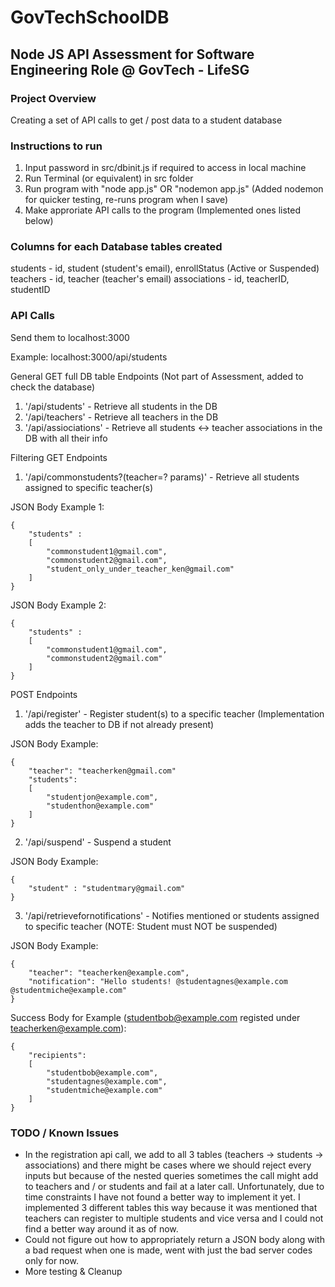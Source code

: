 # GovTechSchoolDB

## Node JS API Assessment for Software Engineering Role @ GovTech - LifeSG

### Project Overview

Creating a set of API calls to get / post data to a student database

### Instructions to run

1) Input password in src/dbinit.js if required to access in local machine
2) Run Terminal (or equivalent) in src folder
3) Run program with "node app.js" OR "nodemon app.js" (Added nodemon for quicker testing, re-runs program when I save)
4) Make approriate API calls to the program (Implemented ones listed below)

### Columns for each Database tables created

students        - id, student (student's email), enrollStatus (Active or Suspended)
teachers        - id, teacher (teacher's email)
associations    - id, teacherID, studentID

### API Calls

Send them to localhost:3000

Example: localhost:3000/api/students

General GET full DB table Endpoints (Not part of Assessment, added to check the database)
1) '/api/students'      - Retrieve all students in the DB
2) '/api/teachers'      - Retrieve all teachers in the DB
3) '/api/assiociations' - Retrieve all students <-> teacher associations in the DB with all their info

Filtering GET Endpoints
1) '/api/commonstudents?(teacher=? params)' - Retrieve all students assigned to specific teacher(s)

JSON Body Example 1:
```
{
    "students" :
    [
        "commonstudent1@gmail.com",
        "commonstudent2@gmail.com",
        "student_only_under_teacher_ken@gmail.com"
    ]
}
```

JSON Body Example 2:
```
{
    "students" :
    [
        "commonstudent1@gmail.com",
        "commonstudent2@gmail.com"
    ]
}
```
POST Endpoints
1) '/api/register' - Register student(s) to a specific teacher (Implementation adds the teacher to DB if not already present)

JSON Body Example:
```
{
    "teacher": "teacherken@gmail.com"
    "students":
    [
        "studentjon@example.com",
        "studenthon@example.com"
    ]
}
```

2) '/api/suspend'                   - Suspend a student

JSON Body Example:
```
{
    "student" : "studentmary@gmail.com"
}
```
3) '/api/retrievefornotifications'  - Notifies mentioned or students assigned to specific teacher  (NOTE: Student must NOT be suspended)

JSON Body Example:
```
{
    "teacher": "teacherken@example.com",
    "notification": "Hello students! @studentagnes@example.com @studentmiche@example.com"
}
```
Success Body for Example (studentbob@example.com registed under teacherken@example.com):
```
{
    "recipients":
    [
        "studentbob@example.com",
        "studentagnes@example.com",
        "studentmiche@example.com"
    ]
}
```
### TODO / Known Issues

- In the registration api call, we add to all 3 tables (teachers -> students -> associations) and there might be cases where we should reject 
    every inputs but because of the nested queries sometimes the call might add to teachers and / or students and fail at a later call.
    Unfortunately, due to time constraints I have not found a better way to implement it yet. I implemented 3 different tables this way because
    it was mentioned that teachers can register to multiple students and vice versa and I could not find a better way around it as of now. 
- Could not figure out how to appropriately return a JSON body along with a bad request when one is made, went with just the bad server codes only for now.
- More testing & Cleanup
